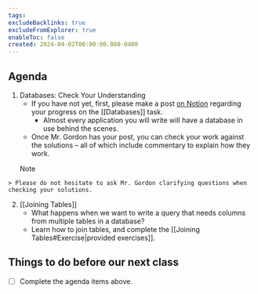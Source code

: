```yaml
---
tags:
excludeBacklinks: true
excludeFromExplorer: true
enableToc: false
created: 2024-04-02T00:00:00.000-0400
---
```

## Agenda

1. Databases: Check Your Understanding
	- If you have not yet, first, please make a post [on Notion](https://notion.so) regarding your progress on the [[Databases]] task.
		- Almost every application you will write will have a database in use behind the scenes.
	- Once Mr. Gordon has your post, you can check your work against the solutions – all of which include commentary to explain how they work.
	> [!NOTE]
>
	> Please do not hesitate to ask Mr. Gordon clarifying questions when checking your solutions.
2. [[Joining Tables]]
	- What happens when we want to write a query that needs columns from multiple tables in a database?
	- Learn how to join tables, and complete the [[Joining Tables#Exercise|provided exercises]].

## Things to do before our next class
- [ ] Complete the agenda items above.